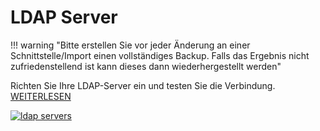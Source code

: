 # LDAP Server

!!! warning "Bitte erstellen Sie vor jeder Änderung an einer Schnittstelle/Import einen vollständiges Backup. Falls das Ergebnis nicht zufriedenstellend ist kann dieses dann wiederhergestellt werden"

Richten Sie Ihre LDAP-Server ein und testen Sie die Verbindung. [WEITERLESEN](../../../../benutzerauthentifizierung-und-verwaltung/ldap-verzeichnis/index.md)

[![ldap servers](../../../../assets/images/de/administration/verwaltung/import-und-schnittstellen/ldap/2-ldap.png)](../../../../assets/images/de/administration/verwaltung/import-und-schnittstellen/ldap/2-ldap.png)
